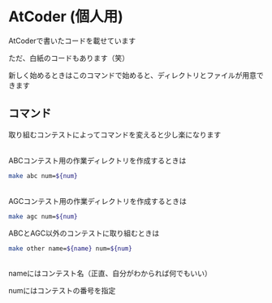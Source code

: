 # AtCoder (個人用)

AtCoderで書いたコードを載せています

ただ、白紙のコードもあります（笑）

新しく始めるときはこのコマンドで始めると、ディレクトリとファイルが用意できます


## コマンド

取り組むコンテストによってコマンドを変えると少し楽になります

<br>
ABCコンテスト用の作業ディレクトリを作成するときは

```bash
make abc num=${num}
```

<br>
AGCコンテスト用の作業ディレクトリを作成するときは

```bash
make agc num=${num}
```

ABCとAGC以外のコンテストに取り組むときは
```bash
make other name=${name} num=${num}
```

<br>
nameにはコンテスト名（正直、自分がわかられば何でもいい）

numにはコンテストの番号を指定
